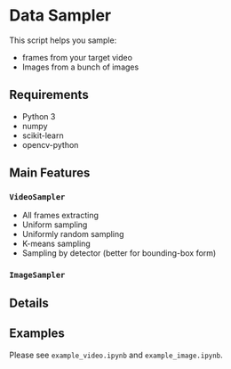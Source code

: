 # Data Sampler

This script helps you sample:

- frames from your target video
- Images from a bunch of images

## Requirements

- Python 3
- numpy
- scikit-learn
- opencv-python

## Main Features

### `VideoSampler`

- All frames extracting
- Uniform sampling
- Uniformly random sampling
- K-means sampling 
- Sampling by detector (better for bounding-box form)

### `ImageSampler`

## Details

## Examples

Please see `example_video.ipynb` and `example_image.ipynb`.
